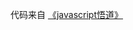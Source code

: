代码来自 [《javascript悟道》](https://www.dedao.cn/ebook/detail?id=EJmMZXq1b8qOpBlD69XAdP7LEGaKJWEV1L3xRnme5vrVzo4QMZYgNyk2jNA5467K)

